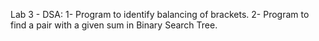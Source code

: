 Lab 3 - DSA:
1- Program to identify balancing of brackets.
2- Program to find a pair with a given sum in Binary Search Tree.
